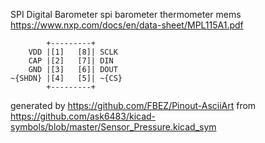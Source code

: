 SPI Digital Barometer
spi barometer thermometer mems
https://www.nxp.com/docs/en/data-sheet/MPL115A1.pdf


	        +---------+
	    VDD |[1]   [8]| SCLK
	    CAP |[2]   [7]| DIN
	    GND |[3]   [6]| DOUT
	~{SHDN} |[4]   [5]| ~{CS}
	        +---------+


generated by https://github.com/FBEZ/Pinout-AsciiArt from https://github.com/ask6483/kicad-symbols/blob/master/Sensor_Pressure.kicad_sym